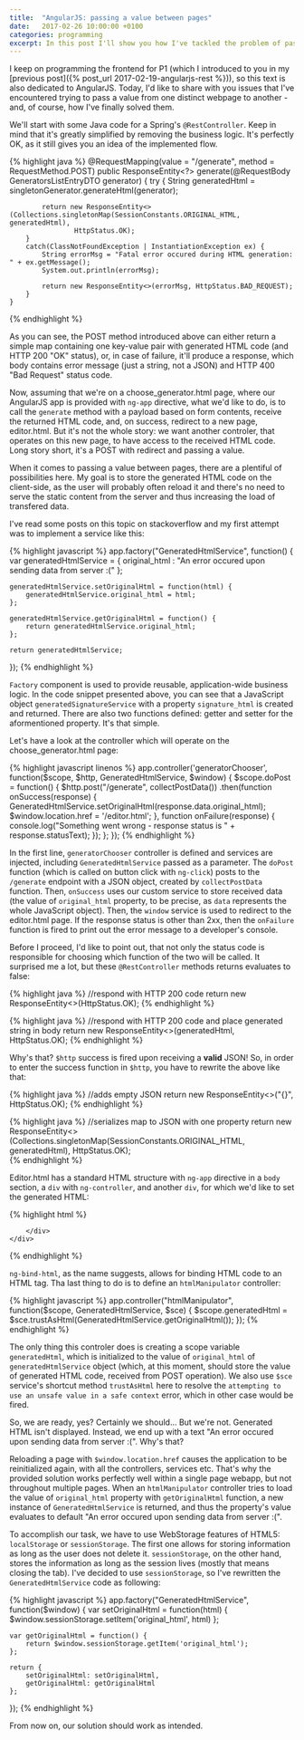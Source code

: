 ```yaml
---
title:  "AngularJS: passing a value between pages"
date:   2017-02-26 10:00:00 +0100
categories: programming
excerpt: In this post I'll show you how I've tackled the problem of passing a value received by one AngularJS controller, which operates on one page, to another AngularJS controller, on the other page. You'll also learn why 2xx status code doesn't always evaluate to success in AngularJS's $http service.
---
```


I keep on programming the frontend for P1 (which I introduced to you in my [previous post]({% post_url 2017-02-19-angularjs-rest %})), so this text is also dedicated to AngularJS. Today, I'd like to share with you issues that I've encountered trying to pass a value from one distinct webpage to another - and, of course, how I've finally solved them.

We'll start with some Java code for a Spring's `@RestController`. Keep in mind that it's greatly simplified by removing the business logic. It's perfectly OK, as it still gives you an idea of the implemented flow.

{% highlight java %}
@RequestMapping(value = "/generate", method = RequestMethod.POST)
public ResponseEntity<?> generate(@RequestBody GeneratorsListEntryDTO generator) {
        try {
            String generatedHtml = singletonGenerator.generateHtml(generator);

            return new ResponseEntity<>(Collections.singletonMap(SessionConstants.ORIGINAL_HTML, generatedHtml),
                    HttpStatus.OK);
        }
        catch(ClassNotFoundException | InstantiationException ex) {
            String errorMsg = "Fatal error occured during HTML generation: " + ex.getMessage();
            System.out.println(errorMsg);

            return new ResponseEntity<>(errorMsg, HttpStatus.BAD_REQUEST);
        }
    }
{% endhighlight %}

As you can see, the POST method introduced above can either return a simple map containing one key-value pair with generated HTML code (and HTTP 200 "OK" status), or, in case of failure, it'll produce a response, which body contains error message (just a string, not a JSON) and HTTP 400 "Bad Request" status code.

Now, assuming that we're on a choose_generator.html page, where our AngularJS app is provided with `ng-app` directive, what we'd like to do, is to call the `generate` method with a payload based on form contents, receive the returned HTML code, and, on success, redirect to a new page, editor.html. But it's not the whole story: we want another controler, that operates on this new page, to have access to the received HTML code. Long story short, it's a POST with redirect and passing a value.

When it comes to passing a value between pages, there are a plentiful of possibilities here. My goal is to store the generated HTML code on the client-side, as the user will probably often reload it and there's no need to serve the static content from the server and thus increasing the load of transfered data.

I've read some posts on this topic on stackoverflow and my first attempt was to implement a service like this:

{% highlight javascript %}
app.factory("GeneratedHtmlService", function() {
    var generatedHtmlService = {
        original_html : "An error occured upon sending data from server :("
    };

    generatedHtmlService.setOriginalHtml = function(html) {
        generatedHtmlService.original_html = html;
    };

    generatedHtmlService.getOriginalHtml = function() {
        return generatedHtmlService.original_html;
    };

    return generatedHtmlService;
});
{% endhighlight %}

`Factory` component is used to provide reusable, application-wide business logic. In the code snippet presented above, you can see that a JavaScript object `generatedSignatureService` with a property `signature_html` is created and returned. There are also two functions defined: getter and setter for the aformentioned property. It's that simple.

Let's have a look at the controller which will operate on the choose_generator.html page:

{% highlight javascript linenos %}
app.controller('generatorChooser', function($scope, $http, GeneratedHtmlService, $window) {
    $scope.doPost = function() {
        $http.post("/generate", collectPostData())
        .then(function onSuccess(response) {
            GeneratedHtmlService.setOriginalHtml(response.data.original_html);
            $window.location.href = '/editor.html';
        }, function onFailure(response) {
            console.log("Something went wrong - response status is " + response.statusText);
        });
    };
});
{% endhighlight %}

In the first line, `generatorChooser` controller is defined and services are injected, including `GeneratedHtmlService` passed as a parameter. The `doPost` function (which is called on button click with `ng-click`) posts to the `/generate` endpoint with a JSON object, created by `collectPostData` function. Then, `onSuccess` uses our custom service to store received data (the value of `original_html` property, to be precise, as `data` represents the whole JavaScript object). Then, the `window` service is used to redirect to the editor.html page. If the response status is other than 2xx, then the `onFailure` function is fired to print out the error message to a developer's console.

Before I proceed, I'd like to point out, that not only the status code is responsible for choosing which function of the two will be called. It surprised me a lot, but these `@RestController` methods returns evaluates to false:

{% highlight java %}
//respond with HTTP 200 code
return new ResponseEntity<>(HttpStatus.OK);
{% endhighlight %}

{% highlight java %}
//respond with HTTP 200 code and place generated string in body
return new ResponseEntity<>(generatedHtml, HttpStatus.OK);
{% endhighlight %}

Why's that? `$http` success is fired upon receiving a **valid** JSON! So, in order to enter the success function in `$http`, you have to rewrite the above like that:

{% highlight java %}
//adds empty JSON
return new ResponseEntity<>("{}", HttpStatus.OK);
{% endhighlight %}

{% highlight java %}
//serializes map to JSON with one property
return new ResponseEntity<>(Collections.singletonMap(SessionConstants.ORIGINAL_HTML, generatedHtml), HttpStatus.OK);  
{% endhighlight %}

Editor.html has a standard HTML structure with `ng-app` directive in a `body` section, a `div` with `ng-controller`, and another `div`, for which we'd like to set the generated HTML:

{% highlight html %}
<body ng-app="myGenerator">
<div class="container">
    <div id="htmlSignature" ng-controller="htmlManipulator">
        <div ng-bind-html="generatedHtml">

        </div>
    </div>
</div>
<!--
scripts reference here
-->
</body>
{% endhighlight %}

`ng-bind-html`, as the name suggests, allows for binding HTML code to an HTML tag. Tha last thing to do is to define an `htmlManipulator` controller:

{% highlight javascript %}
app.controller("htmlManipulator", function($scope, GeneratedHtmlService, $sce) {
    $scope.generatedHtml = $sce.trustAsHtml(GeneratedHtmlService.getOriginalHtml());
});
{% endhighlight %}

The only thing this controler does is creating a scope variable `generatedHtml`, which is initialized to the value of `original_html` of `generatedHtmlService` object (which, at this moment, should store the value of generated HTML code, received from POST operation). We also use `$sce` service's shortcut method `trustAsHtml` here to resolve the `attempting to use an unsafe value in a safe context` error, which in other case would be fired.

So, we are ready, yes? Certainly we should... But we're not. Generated HTML isn't displayed. Instead, we end up with a text "An error occured upon sending data from server :(". Why's that?

Reloading a page with `$window.location.href` causes the application to be reinitialized again, with all the controllers, services etc. That's why the provided solution works perfectly well within a single page webapp, but not throughout multiple pages. When an `htmlManipulator` controller tries to load the value of `original_html` property with `getOriginalHtml` function, a new instance of `GeneratedHtmlService` is returned, and thus the property's value evaluates to default "An error occured upon sending data from server :(".

To accomplish our task, we have to use WebStorage features of HTML5: `localStorage` or `sessionStorage`. The first one allows for storing information as long as the user does not delete it. `sessionStorage`, on the other hand, stores the information as long as the session lives (mostly that means closing the tab). I've decided to use `sessionStorage`, so I've rewritten the `GeneratedHtmlService` code as following:

{% highlight javascript %}
app.factory("GeneratedHtmlService", function($window) {
    var setOriginalHtml = function(html) {
    $window.sessionStorage.setItem('original_html', html)
    };

    var getOriginalHtml = function() {
        return $window.sessionStorage.getItem('original_html');
    };

    return {
        setOriginalHtml: setOriginalHtml,
        getOriginalHtml: getOriginalHtml
    };
});
{% endhighlight %}

From now on, our solution should work as intended.
